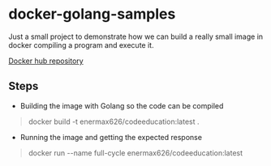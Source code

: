 
# docker-golang-samples

Just a small project to demonstrate how we can build a really small image in docker compiling a program and execute it.

[Docker hub repository](https://hub.docker.com/repository/docker/enermax626/codeeducation)


## Steps

- Building the image with Golang so the code can be compiled
>docker build -t enermax626/codeeducation:latest . 

- Running the image and getting the expected response
>docker run --name full-cycle enermax626/codeeducation:latest  




